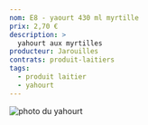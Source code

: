 ```yaml
---
nom: E8 - yaourt 430 ml myrtille
prix: 2,70 €
description: >
  yahourt aux myrtilles
producteur: Jarouilles
contrats: produit-laitiers
tags: 
  - produit laitier
  - yahourt
---
```


![photo du yahourt](./media/yahourt.jpg)

